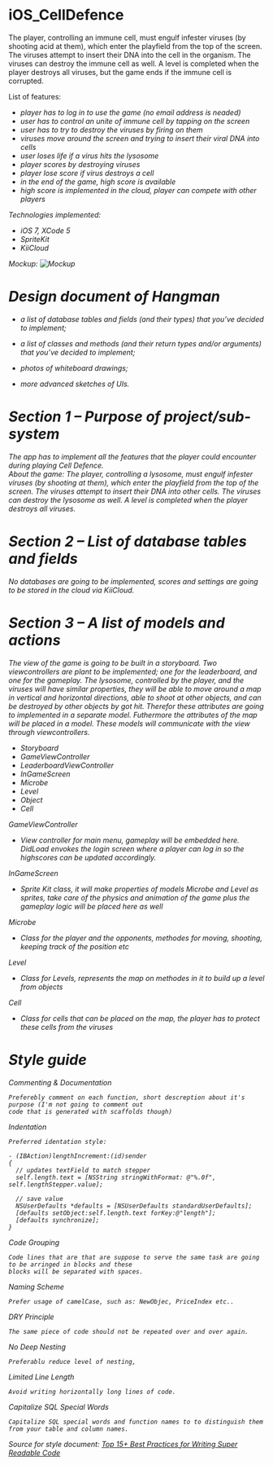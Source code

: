 iOS_CellDefence
===============

The player, controlling an immune cell, must engulf infester viruses (by shooting acid at them),
which enter the playfield from the top of the screen. The viruses attempt to insert their DNA into
the cell in the organism. The viruses can destroy the immune cell as well.
A level is completed when the player destroys all viruses,
but the game ends if the immune cell is corrupted.

List of features:
<ul><i>
<li>player has to log in to use the game (no email address is neaded)</li>
<li>user has to control an unite of immune cell by tapping on the screen</li>
<li>user has to try to destroy the viruses by firing on them</li>
<li>viruses move around the screen and trying to insert their viral DNA into cells</li>
<li>user loses life if a virus hits the lysosome</li>
<li>player scores by destroying viruses</li>
<li>player lose score if virus destroys a cell</li>
<li>in the end of the game, high score is available</li>
<li>high score is implemented in the cloud, player can compete with other players</li>
</ul>

Technologies implemented:
<ul><i>
<li>iOS 7, XCode 5</li>
<li>SpriteKit</li>
<li>KiiCloud</li>
</ul>

Mockup:
<img src="/image.jpg" alt="Mockup">

Design document of Hangman
=============

- a list of database tables and fields (and their types) that you’ve decided to implement;

- a list of classes and methods (and their return types and/or arguments) that you’ve decided to implement;

- photos of whiteboard drawings;

- more advanced sketches of UIs.

# Section 1 – Purpose of project/sub-system
The app has to implement all the features that the player could encounter during playing Cell Defence.
<br>About the game:
The player, controlling a lysosome, must engulf infester viruses (by shooting at them),
which enter the playfield from the top of the screen.
The viruses attempt to insert their DNA into other cells.
The viruses can destroy the lysosome as well. A level is completed when the player destroys all viruses.

# Section 2 – List of database tables and fields

No databases are going to be implemented, scores and settings are going to be stored in the cloud via KiiCloud.
    
# Section 3 – A list of models and actions

The view of the game is going to be built in a storyboard. Two viewcontrollers are plant to be implemented;
one for the leaderboard, and one for the gameplay. The lysosome, controlled by the player,
and the viruses will have similar properties, they will be able to move around a map in vertical and
horizontal directions, able to shoot at other objects, and can be destroyed by other objects by got hit.
Therefor these attributes are going to implemented in a separate model. Futhermore the attributes of the map will be
placed in a model. These models will communicate with the view through viewcontrollers.

<ul>
<li>Storyboard</li>
<li>GameViewController</li>
<li>LeaderboardViewController</li>
<li>InGameScreen</li>
<li>Microbe</li>
<li>Level</li>
<li>Object</li>
<li>Cell</li>
</ul>

GameViewController
<ul>
<li>View controller for main menu, gameplay will be embedded here. DidLoad envokes the login screen where a player can log in so the highscores can be updated accordingly.</li>
</ul>

InGameScreen
<ul>
<li>Sprite Kit class, it will make properties of models Microbe and Level as sprites, take care of the physics and animation of the game plus the gameplay logic will be placed here as well</li>
</ul>


Microbe
<ul>
<li>Class for the player and the opponents, methodes for moving, shooting, keeping track of the position etc</li>
</ul>

Level
<ul>
<li>Class for Levels, represents the map on methodes in it to build up a level from objects</li>
</ul>

Cell
<ul>
<li>Class for cells that can be placed on the map, the player has to protect these cells from the viruses</li>
</ul>

# Style guide

Commenting & Documentation

    Preferebly comment on each function, short descreption about it's purpose (I'm not going to comment out
    code that is generated with scaffolds though)

Indentation

    Preferred identation style:

    - (IBAction)lengthIncrement:(id)sender
    {
      // updates textField to match stepper
      self.length.text = [NSString stringWithFormat: @"%.0f", self.lengthStepper.value];
    
      // save value
      NSUserDefaults *defaults = [NSUserDefaults standardUserDefaults];
      [defaults setObject:self.length.text forKey:@"length"];
      [defaults synchronize];    
    }

Code Grouping

    Code lines that are that are suppose to serve the same task are going to be arringed in blocks and these
    blocks will be separated with spaces.

Naming Scheme
    
    Prefer usage of camelCase, such as: NewObjec, PriceIndex etc..
    
DRY Principle

    The same piece of code should not be repeated over and over again.

No Deep Nesting

    Preferablu reduce level of nesting, 

Limited Line Length

    Avoid writing horizontally long lines of code.

Capitalize SQL Special Words

    Capitalize SQL special words and function names to to distinguish them from your table and column names.
    
Source for style document:
<a href='http://net.tutsplus.com/tutorials/html-css-techniques/top-15-best-practices-for-writing-super-readable-code/'>
Top 15+ Best Practices for Writing Super Readable Code</a>

